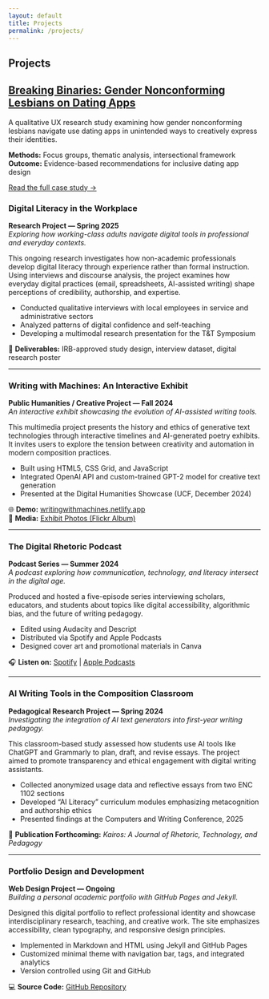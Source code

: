 ```yaml
---
layout: default
title: Projects
permalink: /projects/
---
```


## Projects

## [Breaking Binaries: Gender Nonconforming Lesbians on Dating Apps](/projects/breaking-binaries/)

A qualitative UX research study examining how gender nonconforming lesbians navigate use dating apps in unintended ways to creatively express their identities.

**Methods:** Focus groups, thematic analysis, intersectional framework  
**Outcome:** Evidence-based recommendations for inclusive dating app design

[Read the full case study →](/projects/breaking-binaries/)


### Digital Literacy in the Workplace  
**Research Project — Spring 2025**  
*Exploring how working-class adults navigate digital tools in professional and everyday contexts.*

This ongoing research investigates how non-academic professionals develop digital literacy through experience rather than formal instruction. Using interviews and discourse analysis, the project examines how everyday digital practices (email, spreadsheets, AI-assisted writing) shape perceptions of credibility, authorship, and expertise.  

- Conducted qualitative interviews with local employees in service and administrative sectors  
- Analyzed patterns of digital confidence and self-teaching  
- Developing a multimodal research presentation for the T&T Symposium  

📄 **Deliverables:** IRB-approved study design, interview dataset, digital research poster

---

### Writing with Machines: An Interactive Exhibit  
**Public Humanities / Creative Project — Fall 2024**  
*An interactive exhibit showcasing the evolution of AI-assisted writing tools.*

This multimedia project presents the history and ethics of generative text technologies through interactive timelines and AI-generated poetry exhibits. It invites users to explore the tension between creativity and automation in modern composition practices.

- Built using HTML5, CSS Grid, and JavaScript  
- Integrated OpenAI API and custom-trained GPT-2 model for creative text generation  
- Presented at the Digital Humanities Showcase (UCF, December 2024)  

🌐 **Demo:** [writingwithmachines.netlify.app](https://writingwithmachines.netlify.app)  
📸 **Media:** [Exhibit Photos (Flickr Album)](https://flickr.com)  

---

### The Digital Rhetoric Podcast  
**Podcast Series — Summer 2024**  
*A podcast exploring how communication, technology, and literacy intersect in the digital age.*

Produced and hosted a five-episode series interviewing scholars, educators, and students about topics like digital accessibility, algorithmic bias, and the future of writing pedagogy.  

- Edited using Audacity and Descript  
- Distributed via Spotify and Apple Podcasts  
- Designed cover art and promotional materials in Canva  

🎧 **Listen on:** [Spotify](https://spotify.com) | [Apple Podcasts](https://apple.com)

---

### AI Writing Tools in the Composition Classroom  
**Pedagogical Research Project — Spring 2024**  
*Investigating the integration of AI text generators into first-year writing pedagogy.*

This classroom-based study assessed how students use AI tools like ChatGPT and Grammarly to plan, draft, and revise essays. The project aimed to promote transparency and ethical engagement with digital writing assistants.

- Collected anonymized usage data and reflective essays from two ENC 1102 sections  
- Developed “AI Literacy” curriculum modules emphasizing metacognition and authorship ethics  
- Presented findings at the Computers and Writing Conference, 2025  

📄 **Publication Forthcoming:** _Kairos: A Journal of Rhetoric, Technology, and Pedagogy_

---

### Portfolio Design and Development  
**Web Design Project — Ongoing**  
*Building a personal academic portfolio with GitHub Pages and Jekyll.*

Designed this digital portfolio to reflect professional identity and showcase interdisciplinary research, teaching, and creative work. The site emphasizes accessibility, clean typography, and responsive design principles.

- Implemented in Markdown and HTML using Jekyll and GitHub Pages  
- Customized minimal theme with navigation bar, tags, and integrated analytics  
- Version controlled using Git and GitHub  

💻 **Source Code:** [GitHub Repository](https://github.com/digitalwriting/portfolio-demo)